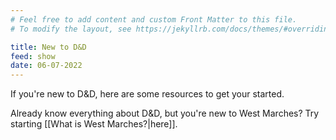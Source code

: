 ```yaml
---
# Feel free to add content and custom Front Matter to this file.
# To modify the layout, see https://jekyllrb.com/docs/themes/#overriding-theme-defaults

title: New to D&D
feed: show
date: 06-07-2022
---
```


If you're new to D&D, here are some resources to get your started.

Already know everything about D&D, but you're new to West Marches? Try starting [[What is West Marches?|here]].
